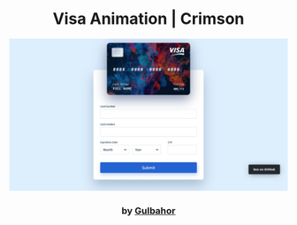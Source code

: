 <div align="center">

# Visa Animation | Crimson

<img src="admin/base.png">

### by <a href="https://github.com/guli2103"> Gulbahor </a>

</div>
